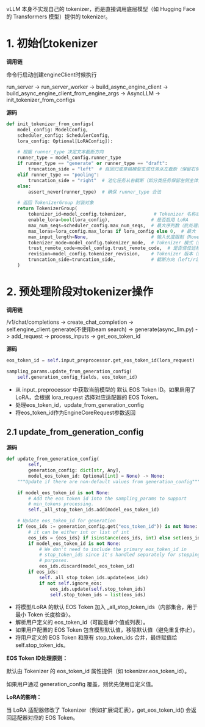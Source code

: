 vLLM 本身不实现自己的 tokenizer，而是直接调用底层模型（如 Hugging Face 的 Transformers 模型）提供的 tokenizer。

# 1. 初始化tokenizer

**调用链**

命令行启动创建engineClient时候执行

run_server ->  run_server_worker -> build_async_engine_client -> build_async_engine_client_from_engine_args -> AsyncLLM -> init_tokenizer_from_configs

**源码**

```python
def init_tokenizer_from_configs(
    model_config: ModelConfig,
    scheduler_config: SchedulerConfig,
    lora_config: Optional[LoRAConfig]):

    # 根据 runner_type 决定文本截断方向
    runner_type = model_config.runner_type
    if runner_type == "generate" or runner_type == "draft":
        truncation_side = "left"  # 自回归或草稿模型生成任务从左截断（保留右侧最新内容）
    elif runner_type == "pooling":
        truncation_side = "right"  # 池化任务从右截断（如分类任务保留左侧主体）
    else:
        assert_never(runner_type)  # 确保 runner_type 合法

    # 返回 TokenizerGroup 封装对象
    return TokenizerGroup(
        tokenizer_id=model_config.tokenizer,          # Tokenizer 名称或路径
        enable_lora=bool(lora_config),               # 是否启用 LoRA
        max_num_seqs=scheduler_config.max_num_seqs,  # 最大序列数（批处理容量）
        max_loras=lora_config.max_loras if lora_config else 0,  # 最大 LoRA 适配器数
        max_input_length=None,                       # 输入长度限制（None 表示无限制）
        tokenizer_mode=model_config.tokenizer_mode,  # Tokenizer 模式（如 "auto"）
        trust_remote_code=model_config.trust_remote_code,  # 是否信任远程代码（如自定义 Tokenizer）
        revision=model_config.tokenizer_revision,    # Tokenizer 版本（如 Git commit hash）
        truncation_side=truncation_side,             # 截断方向（left/right）
    )
```

# 2. 预处理阶段对tokenizer操作

**调用链**

/v1/chat/completions -> create_chat_completion -> self.engine_client.generate(不使用beam search) -> generate(async_llm.py) -> add_request -> process_inputs -> get_eos_token_id

**源码**

```python
eos_token_id = self.input_preprocessor.get_eos_token_id(lora_request)

sampling_params.update_from_generation_config(
    self.generation_config_fields, eos_token_id)
```

+ 从 input_preprocessor 中获取当前模型的 默认 EOS Token ID。如果启用了 LoRA，会根据 lora_request 选择对应适配器的 EOS Token。
+ 处理eos_token_id，update_from_generation_config
+ 将eos_token_id作为EngineCoreRequest参数返回

## 2.1 update_from_generation_config
**源码**

```python
def update_from_generation_config(
        self,
        generation_config: dict[str, Any],
        model_eos_token_id: Optional[int] = None) -> None:
    """Update if there are non-default values from generation_config"""

    if model_eos_token_id is not None:
        # Add the eos token id into the sampling_params to support
        # min_tokens processing.
        self._all_stop_token_ids.add(model_eos_token_id)

    # Update eos_token_id for generation
    if (eos_ids := generation_config.get("eos_token_id")) is not None:
        # it can be either int or list of int
        eos_ids = {eos_ids} if isinstance(eos_ids, int) else set(eos_ids)
        if model_eos_token_id is not None:
            # We don't need to include the primary eos_token_id in
            # stop_token_ids since it's handled separately for stopping
            # purposes.
            eos_ids.discard(model_eos_token_id)
        if eos_ids:
            self._all_stop_token_ids.update(eos_ids)
            if not self.ignore_eos:
                eos_ids.update(self.stop_token_ids)
                self.stop_token_ids = list(eos_ids)
```

+ 将模型/LoRA 的默认 EOS Token 加入 _all_stop_token_ids（内部集合，用于最小 Token 长度检查）。
+ 解析用户定义的 eos_token_id（可能是单个值或列表）。
+ 如果用户配置的 EOS Token 包含模型默认值，移除默认值（避免重复停止）。
+ 将用户定义的 EOS Token 和原有 stop_token_ids 合并，最终赋值给 self.stop_token_ids。

**EOS Token ID处理原则：**

默认由 Tokenizer 的 eos_token_id 属性提供（如 tokenizer.eos_token_id）。

如果用户通过 generation_config 覆盖，则优先使用自定义值。

**LoRA的影响：**

当 LoRA 适配器修改了 Tokenizer（例如扩展词汇表），get_eos_token_id() 会返回适配器对应的 EOS Token。





